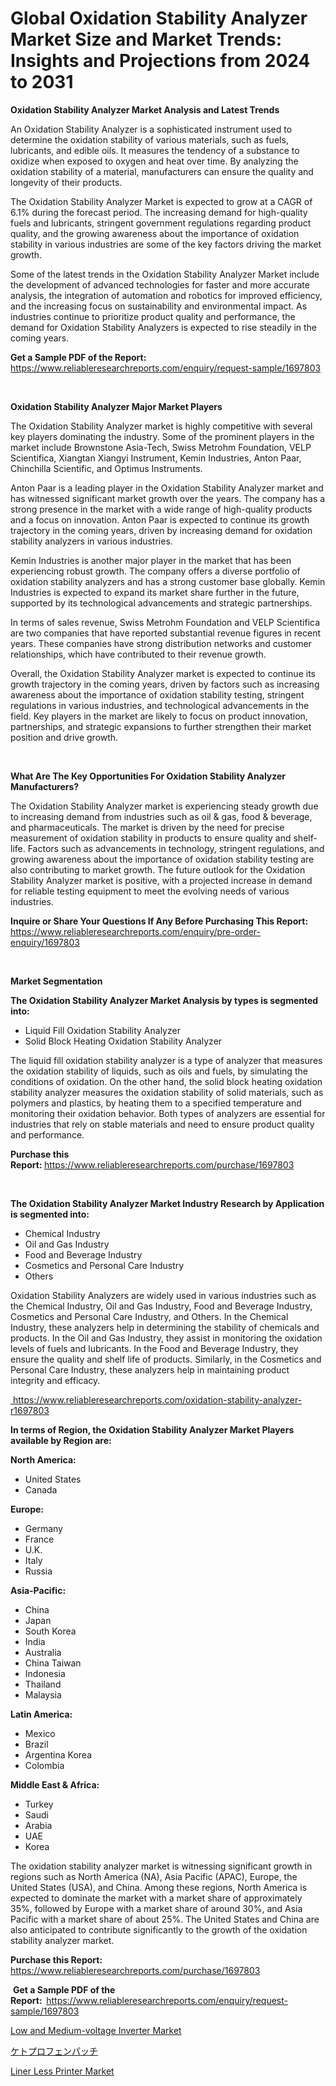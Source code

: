 <p><h1>Global Oxidation Stability Analyzer Market Size and Market Trends: Insights and Projections from 2024 to 2031</h1></p><p><strong>Oxidation Stability Analyzer Market Analysis and Latest Trends</strong></p>
<p><p>An Oxidation Stability Analyzer is a sophisticated instrument used to determine the oxidation stability of various materials, such as fuels, lubricants, and edible oils. It measures the tendency of a substance to oxidize when exposed to oxygen and heat over time. By analyzing the oxidation stability of a material, manufacturers can ensure the quality and longevity of their products.</p><p>The Oxidation Stability Analyzer Market is expected to grow at a CAGR of 6.1% during the forecast period. The increasing demand for high-quality fuels and lubricants, stringent government regulations regarding product quality, and the growing awareness about the importance of oxidation stability in various industries are some of the key factors driving the market growth.</p><p>Some of the latest trends in the Oxidation Stability Analyzer Market include the development of advanced technologies for faster and more accurate analysis, the integration of automation and robotics for improved efficiency, and the increasing focus on sustainability and environmental impact. As industries continue to prioritize product quality and performance, the demand for Oxidation Stability Analyzers is expected to rise steadily in the coming years.</p></p>
<p><strong>Get a Sample PDF of the Report:&nbsp;</strong> <a href="https://www.reliableresearchreports.com/enquiry/request-sample/1697803">https://www.reliableresearchreports.com/enquiry/request-sample/1697803</a></p>
<p>&nbsp;</p>
<p><strong>Oxidation Stability Analyzer Major Market Players</strong></p>
<p><p>The Oxidation Stability Analyzer market is highly competitive with several key players dominating the industry. Some of the prominent players in the market include Brownstone Asia-Tech, Swiss Metrohm Foundation, VELP Scientifica, Xiangtan Xiangyi Instrument, Kemin Industries, Anton Paar, Chinchilla Scientific, and Optimus Instruments.</p><p>Anton Paar is a leading player in the Oxidation Stability Analyzer market and has witnessed significant market growth over the years. The company has a strong presence in the market with a wide range of high-quality products and a focus on innovation. Anton Paar is expected to continue its growth trajectory in the coming years, driven by increasing demand for oxidation stability analyzers in various industries.</p><p>Kemin Industries is another major player in the market that has been experiencing robust growth. The company offers a diverse portfolio of oxidation stability analyzers and has a strong customer base globally. Kemin Industries is expected to expand its market share further in the future, supported by its technological advancements and strategic partnerships.</p><p>In terms of sales revenue, Swiss Metrohm Foundation and VELP Scientifica are two companies that have reported substantial revenue figures in recent years. These companies have strong distribution networks and customer relationships, which have contributed to their revenue growth.</p><p>Overall, the Oxidation Stability Analyzer market is expected to continue its growth trajectory in the coming years, driven by factors such as increasing awareness about the importance of oxidation stability testing, stringent regulations in various industries, and technological advancements in the field. Key players in the market are likely to focus on product innovation, partnerships, and strategic expansions to further strengthen their market position and drive growth.</p></p>
<p>&nbsp;</p>
<p><strong>What Are The Key Opportunities For Oxidation Stability Analyzer Manufacturers?</strong></p>
<p><p>The Oxidation Stability Analyzer market is experiencing steady growth due to increasing demand from industries such as oil & gas, food & beverage, and pharmaceuticals. The market is driven by the need for precise measurement of oxidation stability in products to ensure quality and shelf-life. Factors such as advancements in technology, stringent regulations, and growing awareness about the importance of oxidation stability testing are also contributing to market growth. The future outlook for the Oxidation Stability Analyzer market is positive, with a projected increase in demand for reliable testing equipment to meet the evolving needs of various industries.</p></p>
<p><strong>Inquire or Share Your Questions If Any Before Purchasing This Report:</strong> <a href="https://www.reliableresearchreports.com/enquiry/pre-order-enquiry/1697803">https://www.reliableresearchreports.com/enquiry/pre-order-enquiry/1697803</a></p>
<p>&nbsp;</p>
<p><strong>Market Segmentation</strong></p>
<p><strong>The Oxidation Stability Analyzer Market Analysis by types is segmented into:</strong></p>
<p><ul><li>Liquid Fill Oxidation Stability Analyzer</li><li>Solid Block Heating Oxidation Stability Analyzer</li></ul></p>
<p><p>The liquid fill oxidation stability analyzer is a type of analyzer that measures the oxidation stability of liquids, such as oils and fuels, by simulating the conditions of oxidation. On the other hand, the solid block heating oxidation stability analyzer measures the oxidation stability of solid materials, such as polymers and plastics, by heating them to a specified temperature and monitoring their oxidation behavior. Both types of analyzers are essential for industries that rely on stable materials and need to ensure product quality and performance.</p></p>
<p><strong>Purchase this Report:&nbsp;</strong><a href="https://www.reliableresearchreports.com/purchase/1697803">https://www.reliableresearchreports.com/purchase/1697803</a></p>
<p>&nbsp;</p>
<p><strong>The Oxidation Stability Analyzer Market Industry Research by Application is segmented into:</strong></p>
<p><ul><li>Chemical Industry</li><li>Oil and Gas Industry</li><li>Food and Beverage Industry</li><li>Cosmetics and Personal Care Industry</li><li>Others</li></ul></p>
<p><p>Oxidation Stability Analyzers are widely used in various industries such as the Chemical Industry, Oil and Gas Industry, Food and Beverage Industry, Cosmetics and Personal Care Industry, and Others. In the Chemical Industry, these analyzers help in determining the stability of chemicals and products. In the Oil and Gas Industry, they assist in monitoring the oxidation levels of fuels and lubricants. In the Food and Beverage Industry, they ensure the quality and shelf life of products. Similarly, in the Cosmetics and Personal Care Industry, these analyzers help in maintaining product integrity and efficacy.</p></p>
<p><a href="https://www.reliableresearchreports.com/oxidation-stability-analyzer-r1697803">&nbsp;https://www.reliableresearchreports.com/oxidation-stability-analyzer-r1697803</a></p>
<p><strong>In terms of Region, the Oxidation Stability Analyzer Market Players available by Region are:</strong></p>
<p>
    <p> <strong> North America: </strong>
        <ul>
            <li>United States</li>
            <li>Canada</li>
        </ul>
        </p> 
    <p> <strong> Europe: </strong>
        <ul>
            <li>Germany</li>
            <li>France</li>
            <li>U.K.</li>
            <li>Italy</li>
            <li>Russia</li>
        </ul>
        </p> 
    <p> <strong> Asia-Pacific: </strong>
        <ul>
            <li>China</li>
            <li>Japan</li>
            <li>South Korea</li>
            <li>India</li>
            <li>Australia</li>
            <li>China Taiwan</li>
            <li>Indonesia</li>
            <li>Thailand</li>
            <li>Malaysia</li>
        </ul>
        </p> 
    <p> <strong> Latin America: </strong>
        <ul>
            <li>Mexico</li>
            <li>Brazil</li>
            <li>Argentina Korea</li>
            <li>Colombia</li>
        </ul>
        </p> 
    <p> <strong> Middle East & Africa: </strong>
        <ul>
            <li>Turkey</li>
            <li>Saudi</li>
            <li>Arabia</li>
            <li>UAE</li>
            <li>Korea</li>
        </ul>
    </p>
    </p>
<p><p>The oxidation stability analyzer market is witnessing significant growth in regions such as North America (NA), Asia Pacific (APAC), Europe, the United States (USA), and China. Among these regions, North America is expected to dominate the market with a market share of approximately 35%, followed by Europe with a market share of around 30%, and Asia Pacific with a market share of about 25%. The United States and China are also anticipated to contribute significantly to the growth of the oxidation stability analyzer market.</p></p>
<p><strong>Purchase this Report: </strong><a href="https://www.reliableresearchreports.com/purchase/1697803">https://www.reliableresearchreports.com/purchase/1697803</a></p>
<p>&nbsp;<strong>Get a Sample PDF of the Report:&nbsp;&nbsp;</strong><a href="https://www.reliableresearchreports.com/enquiry/request-sample/1697803">https://www.reliableresearchreports.com/enquiry/request-sample/1697803</a></p>
<p><strong></strong></p>
<p><p><a href="https://www.linkedin.com/pulse/low-medium-voltage-inverter-market-competitive-analysis-knuue?trackingId=WF1L8jA8E7aVYo1qnG0aYg%3D%3D">Low and Medium-voltage Inverter Market</a></p><p><a href="https://github.com/ihabdkwlxs948/Market-Research-Report-List-1/blob/main/486151630009.md">ケトプロフェンパッチ</a></p><p><a href="https://www.linkedin.com/pulse/liner-less-printer-market-report-reveals-latest-trends-ph1ae?trackingId=gC7t6LndCYPzvrP8%2Fvornw%3D%3D">Liner Less Printer Market</a></p></p>